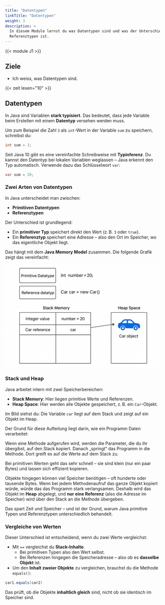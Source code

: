 ```yaml
---
title: "Datentypen"
linkTitle: "Datentypen"
weight: 3
description: >
  In diesem Module lernst du was Datentypen sind und was der Unterschied zwischen primitiven Datentypen und
  Referenztypen ist.
---
```


{{< module J1 >}}

## Ziele

- Ich weiss, was Datentypen sind.

{{< zeit lesen="10" >}}

## Datentypen

In Java sind Variablen **stark typisiert**. Das bedeutet, dass jede Variable beim Erstellen mit einem **Datentyp** versehen werden muss.

Um zum Beispiel die Zahl `3` als `int`-Wert in der Variable `sum` zu speichern, schreibst du:

```java
int sum = 3;
```

Seit Java 10 gibt es eine vereinfachte Schreibweise mit **Typinferenz**. Du kannst den Datentyp bei lokalen Variablen weglassen – Java erkennt den Typ automatisch. Verwende dazu das Schlüsselwort `var`:

```java
var sum = 20;
```

### Zwei Arten von Datentypen

In Java unterscheidet man zwischen:

- **Primitiven Datentypen**
- **Referenztypen**

Der Unterschied ist grundlegend:

- Ein **primitiver Typ** speichert direkt den Wert (z. B. `3` oder `true`).
- Ein **Referenztyp** speichert eine Adresse – also den Ort im Speicher, wo das eigentliche Objekt liegt.

Das hängt mit dem **Java Memory Model** zusammen. Die folgende Grafik zeigt das vereinfacht:

![Java Memory Modell](./images/Datentypen.png)

### Stack und Heap

Java arbeitet intern mit zwei Speicherbereichen:

- **Stack Memory**: Hier liegen primitive Werte und Referenzen.
- **Heap Space**: Hier werden alle Objekte gespeichert, z. B. ein `Car`-Objekt.

Im Bild siehst du: Die Variable `car` liegt auf dem Stack und zeigt auf ein Objekt im Heap.

Der Grund für diese Aufteilung liegt darin, wie ein Programm Daten verarbeitet:

Wenn eine Methode aufgerufen wird, werden die Parameter, die du ihr übergibst, auf den Stack kopiert. Danach „springt“
das Programm in die Methode. Dort greift es auf die Werte auf dem Stack zu.

Bei primitiven Werten geht das sehr schnell – sie sind klein (nur ein paar Bytes) und lassen sich effizient kopieren.

Objekte hingegen können viel Speicher benötigen – oft hunderte oder tausende Bytes. Wenn bei jedem Methodenaufruf das
ganze Objekt kopiert würde, würde das das Programm stark verlangsamen. Deshalb wird das Objekt im **Heap** abgelegt, und
**nur eine Referenz** (also die Adresse im Speicher) wird über den Stack an die Methode übergeben.

Das spart Zeit und Speicher – und ist der Grund, warum Java primitive Typen und Referenztypen unterschiedlich behandelt.

### Vergleiche von Werten

Dieser Unterschied ist entscheidend, wenn du zwei Werte vergleichst:

- Mit `==` vergleichst du **Stack-Inhalte**.
  - Bei primitiven Typen also den Wert selbst.
  - Bei Referenzen hingegen die Speicheradresse – also ob es **dasselbe Objekt** ist.
- Um den **Inhalt zweier Objekte** zu vergleichen, brauchst du die Methode `equals()`:

```java
car1.equals(car2)
```

Das prüft, ob die Objekte **inhaltlich gleich** sind, nicht ob sie identisch im Speicher sind.
